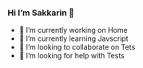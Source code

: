 ### Hi I’m Sakkarin 👋
- 🔭 I’m currently working on Home
- 🌱 I’m currently learning Javscript
- 👯 I’m looking to collaborate on  Tets
- 🤔 I’m looking for help with  Tests
<!--
**PalmSakkarin/PalmSakkarin** is a ✨ _special_ ✨ repository because its `README.md` (this file) appears on your GitHub profile.

Here are some ideas to get you started:

- 🔭 I’m currently working on ...
- 🌱 I’m currently learning ...
- 👯 I’m looking to collaborate on ...
- 🤔 I’m looking for help with ...
- 💬 Ask me about ...
- 📫 How to reach me: ...
- 😄 Pronouns: ...
- ⚡ Fun fact: ...
-->
